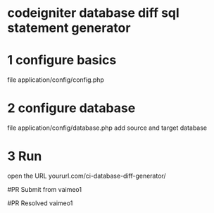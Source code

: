 # codeigniter database diff sql statement generator 

# 1 configure basics
file  application/config/config.php
# 2 configure database
file application/config/database.php 
add source and target database
# 3 Run 
open the URL yoururl.com/ci-database-diff-generator/

#PR Submit from vaimeo1

#PR Resolved vaimeo1
